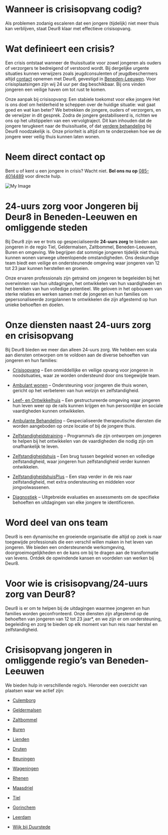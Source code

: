 # Wanneer is crisisopvang codig?
Als problemen zodanig escaleren dat een jongere (tijdelijk) niet meer thuis kan verblijven, staat Deur8 klaar met effectieve crisisopvang.

# Wat definieert een crisis?
Een crisis ontstaat wanneer de thuissituatie voor zowel jongeren als ouders of verzorgers te bedreigend of verstoord wordt. Bij dergelijke urgente situaties kunnen verwijzers zoals jeugdconsulenten of jeugdbeschermers altijd [contact]() opnemen met Deur8, gevestigd in [Beneden-Leeuwen](). Voor crisisplaatsingen zijn wij 24 uur per dag beschikbaar. Bij ons vinden jongeren een veilige haven om tot rust te komen.

Onze aanpak bij crisisopvang: Een stabiele toekomst voor elke jongere
Het is ons doel om helderheid te scheppen over de huidige situatie: wat gaat goed en wat kan beter? We betrekken de jongere, ouders of verzorgers, en de verwijzer in dit gesprek. Zodra de jongere gestabiliseerd is, richten we ons op het uitstippelen van een vervolgtraject. Dit kan inhouden dat de jongere terugkeert naar de thuissituatie, of dat [verdere behandeling]() bij Deur8 noodzakelijk is. Onze prioriteit is altijd om te onderzoeken hoe we de jongere weer veilig thuis kunnen laten wonen.

# Neem direct contact op
Bent u of kent u een jongere in crisis? Wacht niet. **Bel ons nu op** [085-4014489]() voor directe hulp.

![My Image](/images/services/crisis/1.webp)


# 24-uurs zorg voor Jongeren bij Deur8 in Beneden-Leeuwen en omliggende steden
Bij Deur8 zijn we er trots op gespecialiseerde **24-uurs zorg** te bieden aan jongeren in de regio Tiel, Geldermalsen, Zaltbommel, Beneden-Leeuwen, Buren en omgeving. We begrijpen dat sommige jongeren tijdelijk niet thuis kunnen wonen vanwege uiteenlopende omstandigheden. Ons deskundige team biedt een veilige en ondersteunende omgeving waar jongeren van 12 tot 23 jaar kunnen herstellen en groeien.

Onze ervaren professionals zijn getraind om jongeren te begeleiden bij het overwinnen van hun uitdagingen, het ontwikkelen van hun vaardigheden en het bereiken van hun volledige potentieel. We geloven in het opbouwen van sterke relaties en werken samen met de jongeren en hun families om gepersonaliseerde zorgplannen te ontwikkelen die zijn afgestemd op hun unieke behoeften en doelen.



# Onze diensten naast 24-uurs zorg en crisisopvang
Bij Deur8 bieden we meer dan alleen 24-uurs zorg. We hebben een scala aan diensten ontworpen om te voldoen aan de diverse behoeften van jongeren en hun families:

- [Crisisopvang]() – Een onmiddellijke en veilige opvang voor jongeren in noodsituaties, waar ze worden ondersteund door ons toegewijde team.

- [Ambulant wonen]() – Ondersteuning voor jongeren die thuis wonen, gericht op het verbeteren van hun welzijn en zelfstandigheid.

- [Leef- en Ontwikkelhuis]() – Een gestructureerde omgeving waar jongeren hun leven weer op de rails kunnen krijgen en hun persoonlijke en sociale vaardigheden kunnen ontwikkelen.

- [Ambulante Behandeling]() – Gespecialiseerde therapeutische diensten die worden aangeboden op onze locatie of bij de jongere thuis.

- [Zelfstandigheidstraining]() – Programma’s die zijn ontworpen om jongeren te helpen bij het ontwikkelen van de vaardigheden die nodig zijn om onafhankelijk te leven.

- [Zelfstandigheidshuis]() – Een brug tussen begeleid wonen en volledige zelfstandigheid, waar jongeren hun zelfstandigheid verder kunnen ontwikkelen.

- [ZelfstandigheidshuisPlus]() – Een stap verder in de reis naar zelfstandigheid, met extra ondersteuning en middelen voor jongvolwassenen.

- [Diagnostiek]() – Uitgebreide evaluaties en assessments om de specifieke behoeften en uitdagingen van elke jongere te identificeren.


# Word deel van ons team

Deur8 is een dynamische en groeiende organisatie die altijd op zoek is naar toegewijde professionals die een verschil willen maken in het leven van jongeren. We bieden een ondersteunende werkomgeving, doorgroeimogelijkheden en de kans om bij te dragen aan de transformatie van levens. Ontdek de opwindende kansen en voordelen van werken bij Deur8.

# Voor wie is crisisopvang/24-uurs zorg van Deur8?
Deur8 is er om te helpen bij de uitdagingen waarmee jongeren en hun families worden geconfronteerd. Onze diensten zijn afgestemd op de behoeften van jongeren van 12 tot 23 jaar*, en we zijn er om ondersteuning, begeleiding en zorg te bieden op elk moment van hun reis naar herstel en zelfstandigheid.

# Crisisopvang jongeren in omliggende regio’s van Beneden-Leeuwen
We bieden hulp in verschillende regio’s. Hieronder een overzicht van plaatsen waar we actief zijn:

- [Culemborg]()

- [Geldermalsen]()

- [Zaltbommel]()

- [Buren]()

- [Lienden]()

- [Druten]()

- [Beuningen]()

- [Wageningen]()

- [Rhenen]()

- [Maasdriel]()

- [Tiel]()

- [Gorinchem]()

- [Leerdam]()

- [Wijk bij Duurstede]()